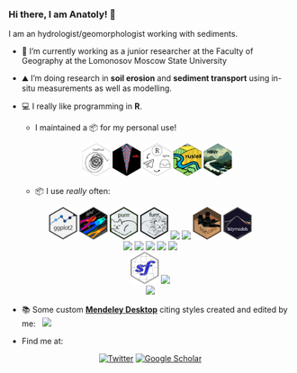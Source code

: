 ### Hi there, I am Anatoly! 👋
  
I am an hydrologist/geomorphologist working with sediments.

- :mag_right: I’m currently working as a junior researcher at the Faculty of Geography at the Lomonosov Moscow State University
- :mountain: I’m doing research in **soil erosion** and **sediment transport** using in-situ measurements as well as modelling.
- :computer: I really like programming in **R**.
  - I maintained a 📦 for my personal use!
  <p align="center">
    <a href="https://github.com/atsyplenkov/loadflux"><img src="https://raw.githubusercontent.com/atsyplenkov/loadflux/master/man/figures/logo.svg" width="50px"/></a>
    <a href="https://github.com/atsyplenkov/atslib"><img src="https://raw.githubusercontent.com/atsyplenkov/atslib/master/man/figures/logo.svg" width="50px"/></a>
    <a href="https://github.com/atsyplenkov/tgme"><img src="https://raw.githubusercontent.com/atsyplenkov/tgme/master/man/figures/logo.svg" width="50px"/></a>
    <a href="https://github.com/atsyplenkov/rusleR"><img src="https://raw.githubusercontent.com/atsyplenkov/rusleR/master/man/figures/logo.svg" width="50px"/></a>
    <a href="https://github.com/atsyplenkov/HBVr"><img src="https://raw.githubusercontent.com/atsyplenkov/HBVr/master/man/figures/logo.svg" width="50px"/></a>
  </p>
  
  - 📦 I use *really* often: 
<p align="center">
  <a href="https://github.com/tidyverse/ggplot2"><img src="https://raw.githubusercontent.com/tidyverse/ggplot2/master/man/figures/logo.png" width="50px"/></a>
  <a href="https://github.com/tidyverse/dplyr"><img src="https://raw.githubusercontent.com/tidyverse/dplyr/master/man/figures/logo.png" width="50px"/></a>
  <a href="https://github.com/tidyverse/purrr"><img src="https://raw.githubusercontent.com/tidyverse/purrr/master/man/figures/logo.png" width="50px"/></a>
  <a href="https://github.com/DavisVaughan/furrr"><img src="https://raw.githubusercontent.com/DavisVaughan/furrr/master/man/figures/logo.png" width="50px"/></a>
  <a href="https://github.com/tidyverse/lubridate"><img src="https://raw.githubusercontent.com/tidyverse/lubridate/master/man/figures/logo.png" width="50px"/></a>
  <a href="https://github.com/tidyverse/stringr"><img src="https://raw.githubusercontent.com/tidyverse/stringr/master/man/figures/logo.png" width="50px"/></a>
  <a href="https://github.com/tidyverse/forcats"><img src="https://raw.githubusercontent.com/tidyverse/forcats/master/man/figures/logo.png" width="50px"/></a>
  <a href="https://github.com/tidymodels"><img src="https://raw.githubusercontent.com/tidymodels/tidymodels/master/man/figures/logo.png" width="50px"/></a>
  <br>
  <a href="https://github.com/easystats/insight"><img src="https://raw.githubusercontent.com/easystats/insight/master/man/figures/logo.png" width="50px"/></a>
  <a href="https://github.com/easystats/effectsize"><img src="https://raw.githubusercontent.com/easystats/effectsize/master/man/figures/logo.png" width="50px"/></a>
  <a href="https://github.com/easystats/performance"><img src="https://raw.githubusercontent.com/easystats/performance/master/man/figures/logo.png" width="50px"/></a>
  <a href="https://github.com/easystats/modelbased"><img src="https://raw.githubusercontent.com/easystats/modelbased/master/man/figures/logo.png" width="50px"/></a>
  <a href="https://github.com/easystats/parameters"><img src="https://raw.githubusercontent.com/easystats/parameters/master/man/figures/logo.png" width="50px"/></a>
  <br>
  <a href="https://github.com/r-spatial/sf"><img src="https://raw.githubusercontent.com/loreabad6/sfnetworks_WiG/main/figs/sf.png" width="50px"/></a>
  <a href="https://github.com/rspatial/terra"><img src="https://raw.githubusercontent.com/rspatial/terra/master/man/figures/logo.png" width="50px"/></a>

  <br>
  <a href="https://cran.r-project.org/web/packages/fingerPro/index.html"><img src="https://user-images.githubusercontent.com/30837036/91882995-13c90200-ec84-11ea-9643-0191dfbca995.jpg" width="100px"/></a>
  <br>

- 📚 Some custom [**Mendeley Desktop**](https://github.com/atsyplenkov/mendeley-citing-styles) citing styles created and edited by me:&#160;&#160;&#160;<a href="https://github.com/atsyplenkov/mendeley-citing-styles"><img src="https://static.mendeley.com/md-stitch/releases/live/logo.2e96971e.svg" width="100px"/></a>

- Find me at: 
<p align="center">
  <a href="https://twitter.com/atsyplen"><img src="https://badgen.net/badge/icon/twitter?icon=twitter&label" alt="Twitter"></a>
  <a href="https://scholar.google.pl/citations?user=IcwW-WAAAAAJ&hl"><img src="https://img.shields.io/badge/-Google Scholar-blue?style=github&logo=google-scholar&logoColor=white" alt="Google Scholar"></a>
</p>

